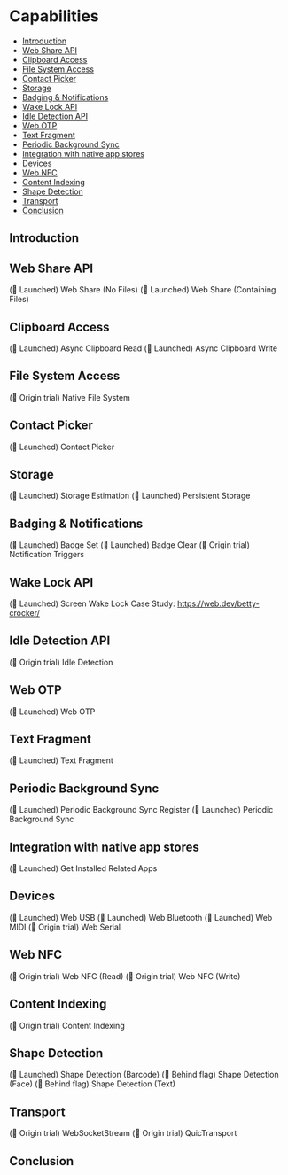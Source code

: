 # Capabilities

<!-- START doctoc generated TOC please keep comment here to allow auto update -->
<!-- DON'T EDIT THIS SECTION, INSTEAD RE-RUN doctoc TO UPDATE -->


- [Introduction](#introduction)
- [Web Share API](#web-share-api)
- [Clipboard Access](#clipboard-access)
- [File System Access](#file-system-access)
- [Contact Picker](#contact-picker)
- [Storage](#storage)
- [Badging & Notifications](#badging--notifications)
- [Wake Lock API](#wake-lock-api)
- [Idle Detection API](#idle-detection-api)
- [Web OTP](#web-otp)
- [Text Fragment](#text-fragment)
- [Periodic Background Sync](#periodic-background-sync)
- [Integration with native app stores](#integration-with-native-app-stores)
- [Devices](#devices)
- [Web NFC](#web-nfc)
- [Content Indexing](#content-indexing)
- [Shape Detection](#shape-detection)
- [Transport](#transport)
- [Conclusion](#conclusion)

<!-- END doctoc generated TOC please keep comment here to allow auto update -->

## Introduction
## Web Share API
(🐡 Launched) Web Share (No Files)
(🐡 Launched) Web Share (Containing Files)
## Clipboard Access
(🐡 Launched) Async Clipboard Read
(🐡 Launched) Async Clipboard Write
## File System Access
(🧪 Origin trial) Native File System
## Contact Picker
(🐡 Launched) Contact Picker
## Storage
(🐡 Launched) Storage Estimation
(🐡 Launched) Persistent Storage
## Badging & Notifications
(🐡 Launched) Badge Set
(🐡 Launched) Badge Clear
(🧪 Origin trial) Notification Triggers
## Wake Lock API
(🐡 Launched) Screen Wake Lock
Case Study: https://web.dev/betty-crocker/
## Idle Detection API
(🧪 Origin trial) Idle Detection
## Web OTP
(🐡 Launched) Web OTP
## Text Fragment
(🐡 Launched) Text Fragment
## Periodic Background Sync
(🐡 Launched) Periodic Background Sync Register
(🐡 Launched) Periodic Background Sync
## Integration with native app stores
(🐡 Launched) Get Installed Related Apps
## Devices
(🐡 Launched) Web USB
(🐡 Launched) Web Bluetooth
(🐡 Launched) Web MIDI
(🧪 Origin trial) Web Serial
## Web NFC
(🧪 Origin trial) Web NFC (Read)
(🧪 Origin trial) Web NFC (Write)
## Content Indexing
(🧪 Origin trial) Content Indexing
## Shape Detection
(🐡 Launched) Shape Detection (Barcode)
(🚩 Behind flag) Shape Detection (Face)
(🚩 Behind flag) Shape Detection (Text)
## Transport
(🧪 Origin trial) WebSocketStream
(🧪 Origin trial) QuicTransport
## Conclusion
